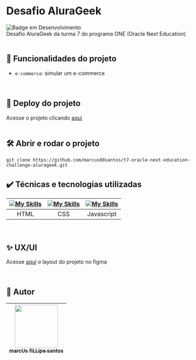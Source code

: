 # Desafio AluraGeek
![Badge em Desenvolvimento](http://img.shields.io/static/v1?label=STATUS&message=EM%20DESENVOLVIMENTO&color=GREEN&style=for-the-badge)  
Desafio AluraGeek da turma 7 do programa ONE (Oracle Next Education)
<br />
<br />
## :hammer: Funcionalidades do projeto
- `e-commerce`: simular um e-commerce

<br />

## 📁 Deploy do projeto
Acesse o projeto clicando [aqui](https://marcus88santos.github.io/t7-oracle-next-education-challenge-alurageek/)
<br />
<br />
## 🛠️ Abrir e rodar o projeto
```
git clone https://github.com/marcus88santos/t7-oracle-next-education-challenge-alurageek.git
```

## ✔️ Técnicas e tecnologias utilizadas

| [![My Skills](https://skillicons.dev/icons?i=html)]() | [![My Skills](https://skillicons.dev/icons?i=css)]() | [![My Skills](https://skillicons.dev/icons?i=js)]() |  
|                            :---:                      |                           :---:                      |                          :---:                      |
| HTML                                                  | CSS                                                  | Javascript                                          |  

<br />

## ✨ UX/UI
Acesse [aqui](https://www.figma.com/file/1zm3NNIw4KcI0RQtR6UmqK/New-AluraGeek---PT?type=design&node-id=0-1&mode=design&t=FMgFotfL0V2NCfh1-0) o layout do projeto no figma

<br />

## 🚶 Autor

| [<img loading="lazy" src="https://github.com/marcus88santos.png?size=115" width=115><br><sub>marcUs fiLLipe santos</sub>](https://github.com/marcus88santos) |
| :---: |
